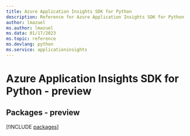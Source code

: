 ```yaml
---
title: Azure Application Insights SDK for Python
description: Reference for Azure Application Insights SDK for Python
author: lmazuel
ms.author: lmazuel
ms.data: 01/17/2023
ms.topic: reference
ms.devlang: python
ms.service: applicationinsights
---
```

# Azure Application Insights SDK for Python - preview
## Packages - preview
[!INCLUDE [packages](application-insights-index.md)]